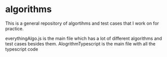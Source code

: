 # algorithms

This is a general repository of algortihms and test cases that I work on for practice. 

everythingAlgo.js is the main file which has a lot of different algorithms and test cases besides them.
AlogrithmTypescript is the main file with all the typescript code
